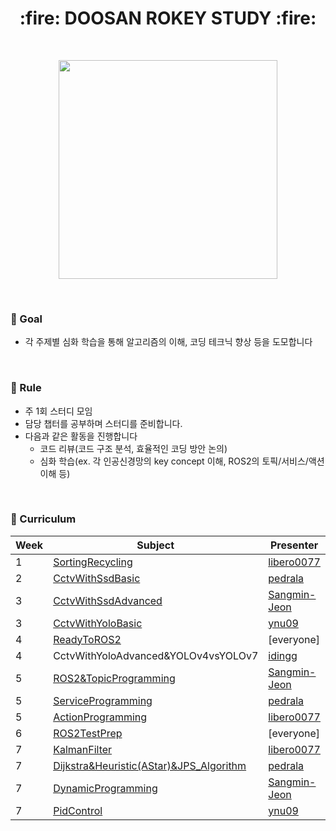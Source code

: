 <h1 align="center"> :fire: DOOSAN ROKEY STUDY :fire: </h1> 
</br>

<p align="center"> <img src="https://github.com/user-attachments/assets/bc50b7a6-fc46-4d2e-8813-bed0d22bd88d" width="350"> </p>

</br>

### :seedling: Goal

- 각 주제별 심화 학습을 통해 알고리즘의 이해, 코딩 테크닉 향상 등을 도모합니다


</br>

### :herb: Rule

- 주 1회 스터디 모임
- 담당 챕터를 공부하며 스터디를 준비합니다.
- 다음과 같은 활동을 진행합니다
  - 코드 리뷰(코드 구조 분석, 효율적인 코딩 방안 논의)
  - 심화 학습(ex. 각 인공신경망의 key concept 이해, ROS2의 토픽/서비스/액션 이해 등)


</br>

### :deciduous_tree: Curriculum

| Week | Subject                                                           | Presenter                                                    |
| ---- | ----------------------------------------------------------------- | ------------------------------------------------------------ |
| 1    | [SortingRecycling](ComputerVision/week1_SortingRecycling.md)      | [libero0077](https://github.com/libero0077)                  |
| 2    | [CctvWithSsdBasic](ComputerVision/week2_CctvWithSsdBasic.md)      | [pedrala](https://github.com/pedrala)                        |
| 3    | [CctvWithSsdAdvanced](ComputerVision/week3_CctvWithSsdAdvanced.md)| [Sangmin-Jeon](https://github.com/Sangmin-Jeon)              |
| 3    | [CctvWithYoloBasic](ComputerVision/week3_CctvWithYoloBasic.md)    | [ynu09](https://github.com/ynu09)                            |
| 4    | [ReadyToROS2](ROS2/week4.md)                                      | [everyone]                                                   |
| 4    | CctvWithYoloAdvanced&YOLOv4vsYOLOv7                               | [idingg](https://github.com/idingg)                          |
| 5    | [ROS2&TopicProgramming](ROS2/week5_ROS2&TopicProgramming.md)      | [Sangmin-Jeon](https://github.com/Sangmin-Jeon)              |
| 5    | [ServiceProgramming](ROS2/week5_ServiceProgramming.md)            | [pedrala](https://github.com/pedrala)                        |
| 5    | [ActionProgramming](ROS2/week5_ActionProgramming.md)              | [libero0077](https://github.com/libero0077)                  |
| 6    | [ROS2TestPrep](ROS2/week6)                                        | [everyone]                                                   |
| 7    | [KalmanFilter](RobotAI/week7_.KalmanFilter.md)                    | [libero0077](https://github.com/libero0077)                  |
| 7    | [Dijkstra&Heuristic(AStar)&JPS_Algorithm](RobotAI/week7_AStar.md) | [pedrala](https://github.com/pedrala)                        |
| 7    | [DynamicProgramming](RobotAI/week7_DynamicProgramming.md)         | [Sangmin-Jeon](https://github.com/Sangmin-Jeon)              |
| 7    | [PidControl](RobotAI/week7_PidControl.md)                                      | [ynu09](https://github.com/ynu09)                            |
